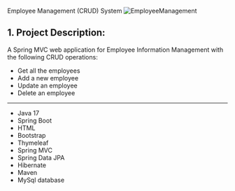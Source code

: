 Employee Management (CRUD) System
![EmployeeManagement](https://github.com/user-attachments/assets/a7b0450f-48ac-458f-8eb0-183a1537f412)


## 1. Project Description:

A Spring MVC web application for Employee Information Management with the following CRUD operations:

- Get all the employees
- Add a new employee
- Update an employee
- Delete an employee



----------------

- Java 17
- Spring Boot
- HTML
- Bootstrap
- Thymeleaf
- Spring MVC
- Spring Data JPA
- Hibernate
- Maven 
- MySql database

